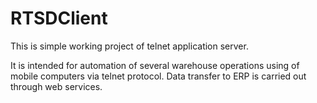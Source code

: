 # RTSDClient

This is simple working project of telnet application server.

It is intended for automation of several warehouse operations using of mobile computers via telnet protocol.
Data transfer to ERP is carried out through web services.
